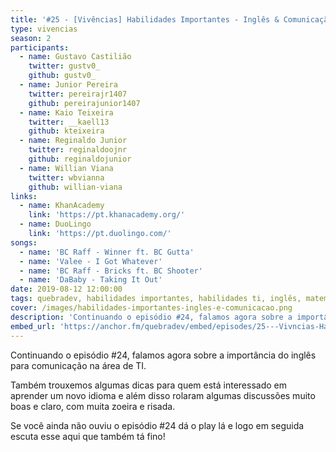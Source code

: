 ```yaml
---
title: '#25 - [Vivências] Habilidades Importantes - Inglês & Comunicação'
type: vivencias
season: 2
participants:
  - name: Gustavo Castilião
    twitter: gustv0_
    github: gustv0_
  - name: Junior Pereira
    twitter: pereirajr1407
    github: pereirajunior1407
  - name: Kaio Teixeira
    twitter: __kaell13
    github: kteixeira
  - name: Reginaldo Junior
    twitter: reginaldoojnr
    github: reginaldojunior
  - name: Willian Viana
    twitter: wbvianna
    github: willian-viana
links:
  - name: KhanAcademy
    link: 'https://pt.khanacademy.org/'
  - name: DuoLingo
    link: 'https://pt.duolingo.com/'
songs:
  - name: 'BC Raff - Winner ft. BC Gutta'
  - name: 'Valee - I Got Whatever'
  - name: 'BC Raff - Bricks ft. BC Shooter'
  - name: 'DaBaby - Taking It Out'
date: 2019-08-12 12:00:00
tags: quebradev, habilidades importantes, habilidades ti, inglês, matemática, estudo, vivências
cover: /images/habilidades-importantes-ingles-e-comunicacao.png
description: 'Continuando o episódio #24, falamos agora sobre a importância do inglês para comunicação na área de TI.'
embed_url: 'https://anchor.fm/quebradev/embed/episodes/25---Vivncias-Habilidades-Importantes---Ingls--Comunicao-eclvbr'
---
```


Continuando o episódio #24, falamos agora sobre a importância do inglês para comunicação na área de TI.

Também trouxemos algumas dicas para quem está interessado em aprender um novo idioma e além disso rolaram algumas discussões muito boas e claro, com muita zoeira e risada.

Se você ainda não ouviu o episódio #24 dá o play lá e logo em seguida escuta esse aqui que também tá fino!

